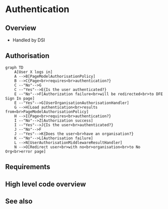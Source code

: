 # Authentication

## Overview

- Handled by DSI

## Authorisation

```mermaid
graph TD
    A[User X logs in]
    A -->B[PageModelAuthorisationPolicy]
    B -->C{Page<br>requires<br>authentication?}
    C --"No"-->G
    C --"Yes"-->E{Is the user authenticated?}
    E --"No"-->F[Authorization failure<br>will be redirected<br>to DFE Sign In page]
    E --"Yes"-->G[UserOrganisationAuthorisationHandler]
    G -->H[Load authentication<br>results from<br>PageModelAuthorisationPolicy]
    H -->I{Page<br>requires<br>authentication?}
    I --"No"-->Z[Authorization success]
    I --"Yes"-->J{Is the user<br>authenticated?}
    J --"No"-->F
    J --"Yes"-->K{Does the user<br>have an organisation?}
    K --"No"-->L[Authorisation failure]
    L -->N[UserAuthorisationMiddlewareResultHandler]
    N -->O[Redirect user<br>with no<br>organisation<br>to No Org<br>error page]
```

## Requirements

## High level code overview

## See also

